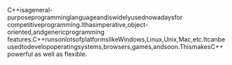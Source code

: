 C++isageneral-purposeprogramminglanguageandiswidelyusednowadaysfor competitiveprogramming.Ithasimperative,object-oriented,andgenericprogramming features.C++runsonlotsofplatformslikeWindows,Linux,Unix,Mac,etc.Itcanbe usedtodevelopoperatingsystems,browsers,games,andsoon.ThismakesC++ powerful as well as flexible.

